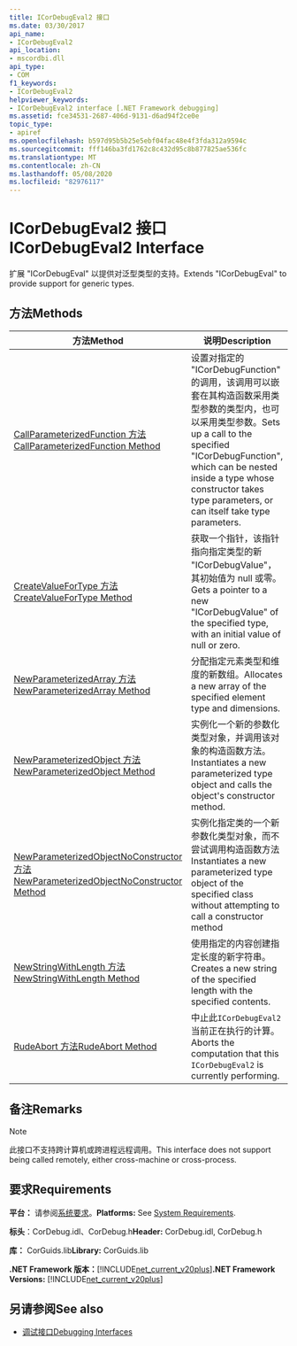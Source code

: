 ```yaml
---
title: ICorDebugEval2 接口
ms.date: 03/30/2017
api_name:
- ICorDebugEval2
api_location:
- mscordbi.dll
api_type:
- COM
f1_keywords:
- ICorDebugEval2
helpviewer_keywords:
- ICorDebugEval2 interface [.NET Framework debugging]
ms.assetid: fce34531-2687-406d-9131-d6ad94f2ce0e
topic_type:
- apiref
ms.openlocfilehash: b597d95b5b25e5ebf04fac48e4f3fda312a9594c
ms.sourcegitcommit: fff146ba3fd1762c8c432d95c8b877825ae536fc
ms.translationtype: MT
ms.contentlocale: zh-CN
ms.lasthandoff: 05/08/2020
ms.locfileid: "82976117"
---
```

# <a name="icordebugeval2-interface"></a><span data-ttu-id="733ea-102">ICorDebugEval2 接口</span><span class="sxs-lookup"><span data-stu-id="733ea-102">ICorDebugEval2 Interface</span></span>

<span data-ttu-id="733ea-103">扩展 "ICorDebugEval" 以提供对泛型类型的支持。</span><span class="sxs-lookup"><span data-stu-id="733ea-103">Extends "ICorDebugEval" to provide support for generic types.</span></span>  
  
## <a name="methods"></a><span data-ttu-id="733ea-104">方法</span><span class="sxs-lookup"><span data-stu-id="733ea-104">Methods</span></span>  
  
|<span data-ttu-id="733ea-105">方法</span><span class="sxs-lookup"><span data-stu-id="733ea-105">Method</span></span>|<span data-ttu-id="733ea-106">说明</span><span class="sxs-lookup"><span data-stu-id="733ea-106">Description</span></span>|  
|------------|-----------------|  
|[<span data-ttu-id="733ea-107">CallParameterizedFunction 方法</span><span class="sxs-lookup"><span data-stu-id="733ea-107">CallParameterizedFunction Method</span></span>](icordebugeval2-callparameterizedfunction-method.md)|<span data-ttu-id="733ea-108">设置对指定的 "ICorDebugFunction" 的调用，该调用可以嵌套在其构造函数采用类型参数的类型内，也可以采用类型参数。</span><span class="sxs-lookup"><span data-stu-id="733ea-108">Sets up a call to the specified "ICorDebugFunction", which can be nested inside a type whose constructor takes type parameters, or can itself take type parameters.</span></span>|  
|[<span data-ttu-id="733ea-109">CreateValueForType 方法</span><span class="sxs-lookup"><span data-stu-id="733ea-109">CreateValueForType Method</span></span>](icordebugeval2-createvaluefortype-method.md)|<span data-ttu-id="733ea-110">获取一个指针，该指针指向指定类型的新 "ICorDebugValue"，其初始值为 null 或零。</span><span class="sxs-lookup"><span data-stu-id="733ea-110">Gets a pointer to a new "ICorDebugValue" of the specified type, with an initial value of null or zero.</span></span>|  
|[<span data-ttu-id="733ea-111">NewParameterizedArray 方法</span><span class="sxs-lookup"><span data-stu-id="733ea-111">NewParameterizedArray Method</span></span>](icordebugeval2-newparameterizedarray-method.md)|<span data-ttu-id="733ea-112">分配指定元素类型和维度的新数组。</span><span class="sxs-lookup"><span data-stu-id="733ea-112">Allocates a new array of the specified element type and dimensions.</span></span>|  
|[<span data-ttu-id="733ea-113">NewParameterizedObject 方法</span><span class="sxs-lookup"><span data-stu-id="733ea-113">NewParameterizedObject Method</span></span>](icordebugeval2-newparameterizedobject-method.md)|<span data-ttu-id="733ea-114">实例化一个新的参数化类型对象，并调用该对象的构造函数方法。</span><span class="sxs-lookup"><span data-stu-id="733ea-114">Instantiates a new parameterized type object and calls the object's constructor method.</span></span>|  
|[<span data-ttu-id="733ea-115">NewParameterizedObjectNoConstructor 方法</span><span class="sxs-lookup"><span data-stu-id="733ea-115">NewParameterizedObjectNoConstructor Method</span></span>](icordebugeval2-newparameterizedobjectnoconstructor-method.md)|<span data-ttu-id="733ea-116">实例化指定类的一个新参数化类型对象，而不尝试调用构造函数方法</span><span class="sxs-lookup"><span data-stu-id="733ea-116">Instantiates a new parameterized type object of the specified class without attempting to call a constructor method</span></span>|  
|[<span data-ttu-id="733ea-117">NewStringWithLength 方法</span><span class="sxs-lookup"><span data-stu-id="733ea-117">NewStringWithLength Method</span></span>](icordebugeval2-newstringwithlength-method.md)|<span data-ttu-id="733ea-118">使用指定的内容创建指定长度的新字符串。</span><span class="sxs-lookup"><span data-stu-id="733ea-118">Creates a new string of the specified length with the specified contents.</span></span>|  
|[<span data-ttu-id="733ea-119">RudeAbort 方法</span><span class="sxs-lookup"><span data-stu-id="733ea-119">RudeAbort Method</span></span>](icordebugeval2-rudeabort-method.md)|<span data-ttu-id="733ea-120">中止此`ICorDebugEval2`当前正在执行的计算。</span><span class="sxs-lookup"><span data-stu-id="733ea-120">Aborts the computation that this `ICorDebugEval2` is currently performing.</span></span>|  
  
## <a name="remarks"></a><span data-ttu-id="733ea-121">备注</span><span class="sxs-lookup"><span data-stu-id="733ea-121">Remarks</span></span>  
  
> [!NOTE]
> <span data-ttu-id="733ea-122">此接口不支持跨计算机或跨进程远程调用。</span><span class="sxs-lookup"><span data-stu-id="733ea-122">This interface does not support being called remotely, either cross-machine or cross-process.</span></span>  
  
## <a name="requirements"></a><span data-ttu-id="733ea-123">要求</span><span class="sxs-lookup"><span data-stu-id="733ea-123">Requirements</span></span>  
 <span data-ttu-id="733ea-124">**平台：** 请参阅[系统要求](../../get-started/system-requirements.md)。</span><span class="sxs-lookup"><span data-stu-id="733ea-124">**Platforms:** See [System Requirements](../../get-started/system-requirements.md).</span></span>  
  
 <span data-ttu-id="733ea-125">**标头**：CorDebug.idl、CorDebug.h</span><span class="sxs-lookup"><span data-stu-id="733ea-125">**Header:** CorDebug.idl, CorDebug.h</span></span>  
  
 <span data-ttu-id="733ea-126">**库：** CorGuids.lib</span><span class="sxs-lookup"><span data-stu-id="733ea-126">**Library:** CorGuids.lib</span></span>  
  
 <span data-ttu-id="733ea-127">**.NET Framework 版本：**[!INCLUDE[net_current_v20plus](../../../../includes/net-current-v20plus-md.md)]</span><span class="sxs-lookup"><span data-stu-id="733ea-127">**.NET Framework Versions:** [!INCLUDE[net_current_v20plus](../../../../includes/net-current-v20plus-md.md)]</span></span>  
  
## <a name="see-also"></a><span data-ttu-id="733ea-128">另请参阅</span><span class="sxs-lookup"><span data-stu-id="733ea-128">See also</span></span>

- [<span data-ttu-id="733ea-129">调试接口</span><span class="sxs-lookup"><span data-stu-id="733ea-129">Debugging Interfaces</span></span>](debugging-interfaces.md)
